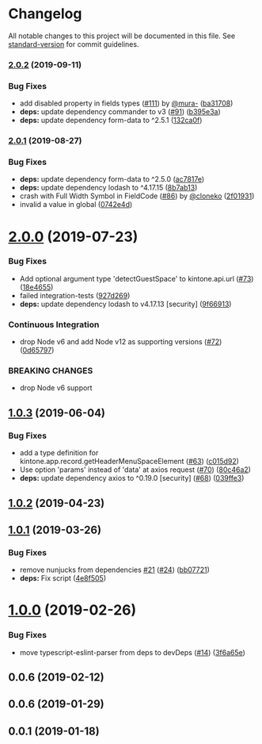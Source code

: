 # Changelog

All notable changes to this project will be documented in this file. See [standard-version](https://github.com/conventional-changelog/standard-version) for commit guidelines.

### [2.0.2](https://github.com/kintone/dts-gen/compare/v2.0.1...v2.0.2) (2019-09-11)


### Bug Fixes

* add disabled property in fields types ([#111](https://github.com/kintone/dts-gen/issues/111))  by [@mura-](https://github.com/mura-) ([ba31708](https://github.com/kintone/dts-gen/commit/ba31708))
* **deps:** update dependency commander to v3 ([#91](https://github.com/kintone/dts-gen/issues/91)) ([b395e3a](https://github.com/kintone/dts-gen/commit/b395e3a))
* **deps:** update dependency form-data to ^2.5.1 ([132ca0f](https://github.com/kintone/dts-gen/commit/132ca0f))

### [2.0.1](https://github.com/kintone/dts-gen/compare/v2.0.0...v2.0.1) (2019-08-27)


### Bug Fixes

* **deps:** update dependency form-data to ^2.5.0 ([ac7817e](https://github.com/kintone/dts-gen/commit/ac7817e))
* **deps:** update dependency lodash to ^4.17.15 ([8b7ab13](https://github.com/kintone/dts-gen/commit/8b7ab13))
* crash with Full Width Symbol in FieldCode ([#86](https://github.com/kintone/dts-gen/issues/86)) by [@cloneko](https://github.com/cloneko) ([2f01931](https://github.com/kintone/dts-gen/commit/2f01931))
* invalid a value in global ([0742e4d](https://github.com/kintone/dts-gen/commit/0742e4d))

# [2.0.0](https://github.com/kintone/dts-gen/compare/v1.0.3...v2.0.0) (2019-07-23)


### Bug Fixes

* Add optional argument type 'detectGuestSpace' to kintone.api.url ([#73](https://github.com/kintone/dts-gen/issues/73)) ([18e4655](https://github.com/kintone/dts-gen/commit/18e4655))
* failed integration-tests ([927d269](https://github.com/kintone/dts-gen/commit/927d269))
* **deps:** update dependency lodash to v4.17.13 [security] ([9f66913](https://github.com/kintone/dts-gen/commit/9f66913))


### Continuous Integration

* drop Node v6 and add Node v12 as supporting versions ([#72](https://github.com/kintone/dts-gen/issues/72)) ([0d65797](https://github.com/kintone/dts-gen/commit/0d65797))


### BREAKING CHANGES

* drop Node v6 support



## [1.0.3](https://github.com/kintone/dts-gen/compare/v1.0.2...v1.0.3) (2019-06-04)


### Bug Fixes

* add a type definition for kintone.app.record.getHeaderMenuSpaceElement ([#63](https://github.com/kintone/dts-gen/issues/63)) ([c015d92](https://github.com/kintone/dts-gen/commit/c015d92))
* Use option 'params' instead of 'data' at axios request ([#70](https://github.com/kintone/dts-gen/issues/70)) ([80c46a2](https://github.com/kintone/dts-gen/commit/80c46a2))
* **deps:** update dependency axios to ^0.19.0 [security] ([#68](https://github.com/kintone/dts-gen/issues/68)) ([039ffe3](https://github.com/kintone/dts-gen/commit/039ffe3))



## [1.0.2](https://github.com/kintone/dts-gen/compare/v1.0.1...v1.0.2) (2019-04-23)



## [1.0.1](https://github.com/kintone/dts-gen/compare/v1.0.0...v1.0.1) (2019-03-26)


### Bug Fixes

* remove nunjucks from dependencies [#21](https://github.com/kintone/dts-gen/issues/21) ([#24](https://github.com/kintone/dts-gen/issues/24)) ([bb07721](https://github.com/kintone/dts-gen/commit/bb07721))
* **deps:** Fix  script ([4e8f505](https://github.com/kintone/dts-gen/commit/4e8f505))



<a name="1.0.0"></a>
# [1.0.0](https://github.com/kintone/dts-gen/compare/v0.0.6...v1.0.0) (2019-02-26)


### Bug Fixes

* move typescript-eslint-parser from deps to devDeps ([#14](https://github.com/kintone/dts-gen/issues/14)) ([3f6a65e](https://github.com/kintone/dts-gen/commit/3f6a65e))



<a name="0.0.6"></a>
## 0.0.6 (2019-02-12)



<a name="0.0.6"></a>
## 0.0.6 (2019-01-29)



<a name="0.0.1"></a>
## 0.0.1 (2019-01-18)
